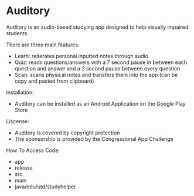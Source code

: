 # Auditory
Auditory is an audio-based studying app designed to help visually impaired students. 

There are three main features:
  - Learn: reiterates personal inputted notes through audio
  - Quiz: reads questions/answers with a 7 second pause in between each question and answer and a 2 second pause between every question
  - Scan: scans physical notes and transfers them into the app (can be copy and pasted from clipboard)

Installation:
  - Auditory can be installed as an Android Application on the Google Play Store

Liscense:
  - Auditory is covered by copyright protection
  - The sponsorship is provided by the Congressional App Challenge

How To Access Code:
  - app
  - release
  - src
  - main
  - java/edu/utd/studyhelper
